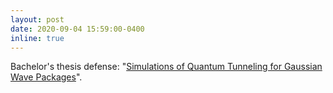 ```yaml
---
layout: post
date: 2020-09-04 15:59:00-0400
inline: true
---
```

Bachelor's thesis defense: "<a href='https://jgustavobflores.github.io/assets/pdf/UGThesis.pdf'>Simulations of Quantum Tunneling for Gaussian Wave Packages</a>".
